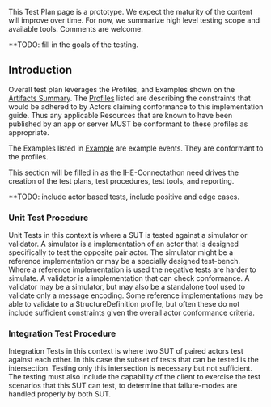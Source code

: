 <div markdown="1" class="stu-note">

This Test Plan page is a prototype. We expect the maturity of the content will improve over time. For now, we summarize high level testing scope and available tools. Comments are welcome.
</div>


**TODO: fill in the goals of the testing.

## Introduction

Overall test plan leverages the Profiles, and Examples shown on the [Artifacts Summary](artifacts.html). The [Profiles](artifacts.html#structures-resource-profiles) listed are describing the constraints that would be adhered to by Actors claiming conformance to this implementation guide. Thus any applicable Resources that are known to have been published by an app or server MUST be conformant to these profiles as appropriate.

The Examples listed in [Example](example.html) are example events. They are conformant to the profiles.

This section will be filled in as the IHE-Connectathon need drives the creation of the test plans, test procedures, test tools, and reporting.

**TODO: include actor based tests, include positive and edge cases.

### Unit Test Procedure

Unit Tests in this context is where a SUT is tested against a simulator or validator.  A simulator is a implementation of an actor that is designed specifically to test the opposite pair actor. The simulator might be a reference implementation or may be a specially designed test-bench. Where a reference implementation is used the negative tests are harder to simulate. A validator is a implementation that can check conformance. A validator may be a simulator, but may also be a standalone tool used to validate only a message encoding. Some reference implementations may be able to validate to a StructureDefinition profile, but often these do not include sufficient constraints given the overall actor conformance criteria. 

### Integration Test Procedure

Integration Tests in this context is where two SUT of paired actors test against each other. In this case the subset of tests that can be tested is the intersection. Testing only this intersection is necessary but not sufficient. The testing must also include the capability of the client to exercise the test scenarios that this SUT can test, to determine that failure-modes are handled properly by both SUT.


